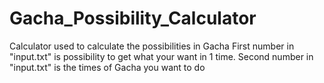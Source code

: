 # Gacha_Possibility_Calculator
Calculator used to calculate the possibilities in Gacha
First number in "input.txt" is possibility to get what your want in 1 time.
Second number in "input.txt" is the times of Gacha you want to do
